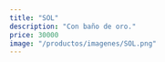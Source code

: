 ```yaml
---
title: "SOL"
description: "Con baño de oro."
price: 30000
image: "/productos/imagenes/SOL.png"
---
```



